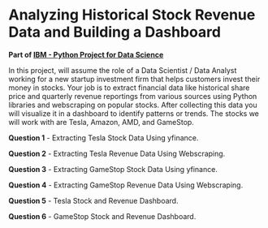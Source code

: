 # Analyzing Historical Stock Revenue Data and Building a Dashboard

**Part of [IBM - Python Project for Data Science](https://www.coursera.org/learn/python-project-for-data-science)**

In this project, will assume the role of a Data Scientist / Data Analyst working for a new startup investment firm that helps customers invest their money in stocks. Your job is to extract financial data like historical share price and quarterly revenue reportings from various sources using Python libraries and webscraping on popular stocks. After collecting this data you will visualize it in a dashboard to identify patterns or trends. The stocks we will work with are Tesla, Amazon, AMD, and GameStop.

**Question 1** - Extracting Tesla Stock Data Using yfinance.

**Question 2** - Extracting Tesla Revenue Data Using Webscraping.

**Question 3** - Extracting GameStop Stock Data Using yfinance.

**Question 4** - Extracting GameStop Revenue Data Using Webscraping.

**Question 5** - Tesla Stock and Revenue Dashboard.

**Question 6** - GameStop Stock and Revenue Dashboard.
